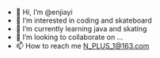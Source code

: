 - 👋 Hi, I’m @enjiayi
- 👀 I’m interested in coding and skateboard
- 🌱 I’m currently learning java and skating
- 💞️ I’m looking to collaborate on ...
- 📫 How to reach me N_PLUS_1@163.com

<!---
enjiayi/enjiayi is a ✨ special ✨ repository because its `README.md` (this file) appears on your GitHub profile.
You can click the Preview link to take a look at your changes.
--->
